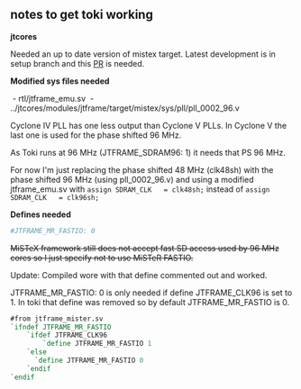 ## notes to get toki working

**jtcores**

Needed an up to date version of mistex target. Latest development is in setup branch and this [PR](https://github.com/MiSTeX-devel/jtcores/pull/1) is needed.

**Modified sys files needed**

​    \- rtl/jtframe_emu.sv
​    \- ../jtcores/modules/jtframe/target/mistex/sys/pll/pll_0002_96.v

Cyclone IV PLL has one less output than Cyclone V PLLs.  In Cyclone V the last one is used for the phase shifted 96 MHz.   

As Toki runs at 96 MHz (JTFRAME_SDRAM96: 1) it needs that PS 96 MHz. 

For now I'm just replacing the phase shifted 48 MHz (clk48sh) with the phase shifted 96 MHz (using pll_0002_96.v) and using a modified jtframe_emu.sv  with    `assign SDRAM_CLK   = clk48sh;` instead of         `assign SDRAM_CLK   = clk96sh;`

**Defines needed**

```sh
#JTFRAME_MR_FASTIO: 0
```

~~MiSTeX framework still does not accept fast SD access used by 96 MHz cores so I just specify not to use MiSTeR FASTIO.~~

Update:  Compiled wore with that define commented out and worked.

JTFRAME_MR_FASTIO: 0   is only needed if define JTFRAME_CLK96 is set to 1. In toki that define was removed so by default JTFRAME_MR_FASTIO is 0.

```verilog
#from jtframe_mister.sv
`ifndef JTFRAME_MR_FASTIO
    `ifdef JTFRAME_CLK96
        `define JTFRAME_MR_FASTIO 1
    `else
      `define JTFRAME_MR_FASTIO 0
    `endif
`endif
```

